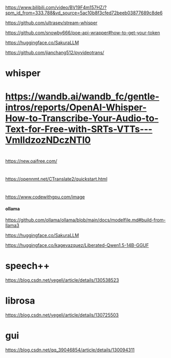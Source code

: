 https://www.bilibili.com/video/BV19F4m157HZ/?spm_id_from=333.788&vd_source=5ac10b8f3cfed72beeb03877689c8de6

https://github.com/ultrasev/stream-whisper

https://github.com/snowby666/poe-api-wrapper#how-to-get-your-token

https://huggingface.co/SakuraLLM


https://github.com/jianchang512/pyvideotrans/

# whisper

# https://wandb.ai/wandb_fc/gentle-intros/reports/OpenAI-Whisper-How-to-Transcribe-Your-Audio-to-Text-for-Free-with-SRTs-VTTs---VmlldzozNDczNTI0

#

https://new.oaifree.com/

#

https://opennmt.net/CTranslate2/quickstart.html

#

https://www.codewithgpu.com/image

#### ollama

https://github.com/ollama/ollama/blob/main/docs/modelfile.md#build-from-llama3

https://huggingface.co/SakuraLLM

https://huggingface.co/kagevazquez/Liberated-Qwen1.5-14B-GGUF

# speech++

https://blog.csdn.net/yegeli/article/details/130538523

# librosa

https://blog.csdn.net/yegeli/article/details/130725503

# gui

https://blog.csdn.net/qq_39046854/article/details/130094311